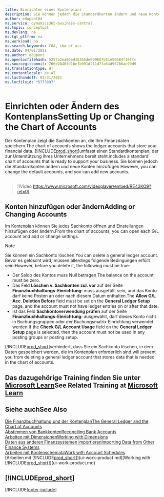 ```yaml
---
title: Einrichten eines Kontenplans
description: Sie können jedoch die Standardkonten ändern und neue Konten hinzufügen.
author: edupont04
ms.service: dynamics365-business-central
ms.topic: conceptual
ms.devlang: na
ms.tgt_pltfrm: na
ms.workload: na
ms.search.keywords: COA, cha of acc
ms.date: 04/01/2021
ms.author: edupont
ms.openlocfilehash: 5257a2ea50ed18366de899607b81e50684f16ffc
ms.sourcegitcommit: 766e2840fd16efb901d211d7fa64d96766ac99d9
ms.translationtype: HT
ms.contentlocale: de-AT
ms.lasthandoff: 03/31/2021
ms.locfileid: "5773897"
---
```

# <a name="setting-up-or-changing-the-chart-of-accounts"></a><span data-ttu-id="5de5c-103">Einrichten oder Ändern des Kontenplans</span><span class="sxs-lookup"><span data-stu-id="5de5c-103">Setting Up or Changing the Chart of Accounts</span></span>
<span data-ttu-id="5de5c-104">Der Kontenplan zeigt die Sachkonten an, die Ihre Finanzdaten speichern.</span><span class="sxs-lookup"><span data-stu-id="5de5c-104">The chart of accounts shows the ledger accounts that store your financial data.</span></span> [!INCLUDE[prod_short](includes/prod_short.md)]<span data-ttu-id="5de5c-105">umfasst einen Standardkontenplan, der zur Unterstützung Ihres Unternehmens bereit steht.</span><span class="sxs-lookup"><span data-stu-id="5de5c-105">includes a standard chart of accounts that is ready to support your business.</span></span>
<span data-ttu-id="5de5c-106">Sie können jedoch die Standardkonten ändern und neue Konten hinzufügen.</span><span class="sxs-lookup"><span data-stu-id="5de5c-106">However, you can change the default accounts, and you can add new accounts.</span></span>
<br><br>  

> [!Video https://www.microsoft.com/videoplayer/embed/RE43KO9?rel=0]


## <a name="adding-or-changing-accounts"></a><span data-ttu-id="5de5c-107">Konten hinzufügen oder ändern</span><span class="sxs-lookup"><span data-stu-id="5de5c-107">Adding or Changing Accounts</span></span>
<span data-ttu-id="5de5c-108">Im Kontenplan können Sie jedes Sachkonto öffnen und Einstellungen hinzufügen oder ändern.</span><span class="sxs-lookup"><span data-stu-id="5de5c-108">From the chart of accounts, you can open each G/L account and add or change settings.</span></span>

> [!NOTE]  
>   <span data-ttu-id="5de5c-109">Sie können ein Sachkonto löschen.</span><span class="sxs-lookup"><span data-stu-id="5de5c-109">You can delete a general ledger account.</span></span> <span data-ttu-id="5de5c-110">Bevor es gelöscht wird, müssen allerdings folgende Bedingungen erfüllt sein:</span><span class="sxs-lookup"><span data-stu-id="5de5c-110">However, before you delete it, the following must be true:</span></span>  
>  
>   * <span data-ttu-id="5de5c-111">Der Saldo des Kontos muss Null betragen.</span><span class="sxs-lookup"><span data-stu-id="5de5c-111">The balance on the account must be zero.</span></span>  
>   * <span data-ttu-id="5de5c-112">Das Feld **Löschen v. Sachkonten zul. vor** auf der Seite **Finanzbuchhaltungs-Einrichtung:** muss ausgefüllt sein, und das Konto darf keine Posten an oder nach diesem Datum enthalten.</span><span class="sxs-lookup"><span data-stu-id="5de5c-112">The **Allow G/L Acc. Deletion Before** field must be set on the **General Ledger Setup** page, and the account must not have ledger entries on or after that date.</span></span>  
>   * <span data-ttu-id="5de5c-113">Ist das Feld **Sachkontoverwendung prüfen** auf der Seite **Finanzbuchhaltungs-Einrichtung:** ausgewählt, darf dieses Konto nicht in Buchungsgruppen oder der Buchungsmatrix Einrichtung verwendet werden.</span><span class="sxs-lookup"><span data-stu-id="5de5c-113">If the **Check G/L Account Usage** field on the **General Ledger Setup** page is selected, then the account must not be used in any posting groups or posting setup.</span></span>  

[!INCLUDE[prod_short](includes/prod_short.md)]<span data-ttu-id="5de5c-114">verhindert, dass Sie ein Sachkonto löschen, in dem Daten gespeichert werden, die im Kontenplan erforderlich sind.</span><span class="sxs-lookup"><span data-stu-id="5de5c-114">will prevent you from deleting a general ledger account that stores data that is needed in the chart of accounts.</span></span>  

## <a name="see-related-training-at-microsoft-learn"></a><span data-ttu-id="5de5c-115">Das dazugehörige Training finden Sie unter [Microsoft Learn](/learn/modules/chart-accounts-dynamics-365-business-central/index)</span><span class="sxs-lookup"><span data-stu-id="5de5c-115">See Related Training at [Microsoft Learn](/learn/modules/chart-accounts-dynamics-365-business-central/index)</span></span>

## <a name="see-also"></a><span data-ttu-id="5de5c-116">Siehe auch</span><span class="sxs-lookup"><span data-stu-id="5de5c-116">See Also</span></span>
[<span data-ttu-id="5de5c-117">Die Finanzbuchhaltung und der Kontenplan</span><span class="sxs-lookup"><span data-stu-id="5de5c-117">The General Ledger and the Chart of Accounts</span></span>](finance-general-ledger.md)  
[<span data-ttu-id="5de5c-118">Abstimmen von Bankkonten</span><span class="sxs-lookup"><span data-stu-id="5de5c-118">Reconciling Bank Accounts</span></span>](bank-manage-bank-accounts.md)  
[<span data-ttu-id="5de5c-119">Arbeiten mit Dimensionen</span><span class="sxs-lookup"><span data-stu-id="5de5c-119">Working with Dimensions</span></span>](finance-dimensions.md)  
[<span data-ttu-id="5de5c-120">Daten aus anderen Finanzsystemen importieren</span><span class="sxs-lookup"><span data-stu-id="5de5c-120">Importing Data from Other Finance Systems</span></span>](across-import-data-configuration-packages.md)  
[<span data-ttu-id="5de5c-121">Arbeiten mit Kontenschemata</span><span class="sxs-lookup"><span data-stu-id="5de5c-121">Work with Account Schedules</span></span>](bi-how-work-account-schedule.md)  
<span data-ttu-id="5de5c-122">[Arbeiten mit [!INCLUDE[prod_short](includes/prod_short.md)]](ui-work-product.md)</span><span class="sxs-lookup"><span data-stu-id="5de5c-122">[Working with [!INCLUDE[prod_short](includes/prod_short.md)]](ui-work-product.md)</span></span>  

## [!INCLUDE[prod_short](includes/free_trial_md.md)]


[!INCLUDE[footer-include](includes/footer-banner.md)]